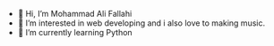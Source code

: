 - 👋 Hi, I’m Mohammad Ali Fallahi
- 👀 I’m interested in web developing and i also love to making music. 
- 🌱 I’m currently learning Python

<!---
mafallahi/mafallahi is a ✨ special ✨ repository because its `README.md` (this file) appears on your GitHub profile.
You can click the Preview link to take a look at your changes.
--->
